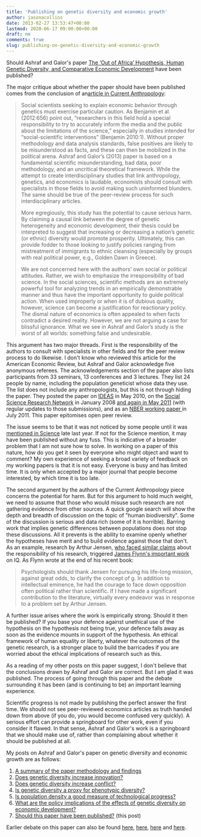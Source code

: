 ```yaml
---
title: 'Publishing on genetic diversity and economic growth'
author: jasonacollins
date: 2013-02-27 13:53:47+00:00
lastmod: 2020-06-17 09:00:00+00:00
draft: no
comments: true
slug: publishing-on-genetic-diversity-and-economic-growth
---
```


Should Ashraf and Galor's paper [The ‘Out of Africa’ Hypothesis, Human Genetic Diversity, and Comparative Economic Development](https://jasoncollins.blog/2013/02/the-out-of-africa-hypothesis-human-genetic-diversity-and-comparative-economic-development/) have been published?

The major critique about whether the paper should have been published comes from the conclusion of an[article in Current Anthropology](https://jasoncollins.blog/2013/01/is-poverty-in-our-genes/):

>Social scientists seeking to explain economic behavior through genetics must exercise particular caution. As Benjamin et al. (2012:656) point out, “researchers in this field hold a special responsibility to try to accurately inform the media and the public about the limitations of the science,” especially in studies intended for “social-scientific interventions” (Benjamin 2010:1). Without proper methodology and data analysis standards, false positives are likely to be misunderstood as facts, and these can then be mobilized in the political arena. Ashraf and Galor’s (2013) paper is based on a fundamental scientific misunderstanding, bad data, poor methodology, and an uncritical theoretical framework. While the attempt to create interdisciplinary studies that link anthropology, genetics, and economics is laudable, economists should consult with specialists in those fields to avoid making such uninformed blunders. The same should be true of the peer-review process for such interdisciplinary articles.
>
>More egregiously, this study has the potential to cause serious harm. By claiming a causal link between the degree of genetic heterogeneity and economic development, their thesis could be interpreted to suggest that increasing or decreasing a nation’s genetic (or ethnic) diversity would promote prosperity. Ultimately, this can provide fodder to those looking to justify policies ranging from mistreatment of immigrants to ethnic cleansing (especially by groups with real political power, e.g., Golden Dawn in Greece).
>
>We are not concerned here with the authors’ own social or political attitudes. Rather, we wish to emphasize the irresponsibility of bad science. In the social sciences, scientific methods are an extremely powerful tool for analyzing trends in an empirically demonstrable manner and thus have the important opportunity to guide political action. When used improperly or when it is of dubious quality, however, science can become a justification for reactionary policy. The dismal nature of economics is often appealed to when facts contradict a desired reality. However, we are not arguing a case for blissful ignorance. What we see in Ashraf and Galor’s study is the worst of all worlds: something false and undesirable.

This argument has two major threads. First is the responsibility of the authors to consult with specialists in other fields and for the peer review process to do likewise. I don't know who reviewed this article for the American Economic Review, but Ashraf and Galor acknowledge five anonymous referees. The acknowledgements section of the paper also lists participants from 33 seminars, 13 conferences and 3 lectures. They list 24 people by name, including the population geneticist whose data they use. The list does not include any anthropologists, but this is not through hiding the paper. They posted the paper on [IDEAS](http://ideas.repec.org/p/bro/econwp/2010-7.html) in May 2010, on the [Social Science Research Network](http://papers.ssrn.com/sol3/papers.cfm?abstract_id=1087681) in January 2008 [and again in May 2011](http://ssrn.com/abstract=1836790) (with regular updates to those submissions), and as an [NBER working paper ](http://www.nber.org/papers/w17216)in July 2011. This paper epitomises open peer review.

The issue seems to be that it was not noticed by some people until it was [mentioned in Science](https://jasoncollins.blog/2012/09/genetic-diversity-and-economic-development/) late last year. If not for the Science mention, it may have been published without any fuss. This is indicative of a broader problem that I am not sure how to solve. In working on a paper of this nature, how do you get it seen by everyone who might object and want to comment? My own experience of seeking a broad variety of feedback on my working papers is that it is not easy. Everyone is busy and has limited time. It is only when accepted by a major journal that people become interested, by which time it is too late.

The second argument by the authors of the Current Anthropology piece concerns the potential for harm. But for this argument to hold much weight, we need to assume that those who would misuse such research are not gathering evidence from other sources. A quick google search will show the depth and breadth of discussion on the topic of "human biodiversity". Some of the discussion is serious and data rich (some of it is horrible). Barring work that implies genetic differences between populations does not stop these discussions. All it prevents is the ability to examine openly whether the hypotheses have merit and to build evidence against those that don't. As an example, research by Arthur Jensen, [who faced similar claims](http://en.wikipedia.org/wiki/Arthur_Jensen#Criticism) about the responsibility of his research, triggered [James Flynn's important work](https://jasoncollins.blog/2013/02/flynns-are-we-getting-smarter/) on IQ. As Flynn wrote at the end of his recent book:

>Psychologists should thank Jensen for pursuing his life-long mission, against great odds, to clarify the concept of g. In addition to intellectual eminence, he had the courage to face down opposition often political rather than scientific. If I have made a significant contribution to the literature, virtually every endeavor was in response to a problem set by Arthur Jensen.

A further issue arises where the work is empirically strong. Should it then be published? If you base your defence against unethical use of the hypothesis on the hypothesis not being true, your defence falls away as soon as the evidence mounts in support of the hypothesis. An ethical framework of human equality or liberty, whatever the outcomes of the genetic research, is a stronger place to build the barricades if you are worried about the ethical implications of research such as this.

As a reading of my other posts on this paper suggest, I don't believe that the conclusions drawn by Ashraf and Galor are correct. But I am glad it was published. The process of going through this paper and the debate surrounding it has been (and is continuing to be) an important learning experience.

Scientific progress is not made by publishing the perfect answer the first time. We should not see peer-reviewed economics articles as truth handed down from above (if you do, you would become confused very quickly). A serious effort can provide a springboard for other work, even if you consider it flawed. In that sense, Ashraf and Galor's work is a springboard that we should make use of, rather than complaining about whether it should be published at all.

My posts on Ashraf and Galor's paper on genetic diversity and economic growth are as follows:
	
1. [A summary of the paper methodology and findings](https://jasoncollins.blog/2013/02/the-out-of-africa-hypothesis-human-genetic-diversity-and-comparative-economic-development/)
2. [Does genetic diversity increase innovation?](https://jasoncollins.blog/2013/02/does-genetic-diversity-increase-innovation/)
3. [Does genetic diversity increase conflict?](https://jasoncollins.blog/2013/02/does-genetic-diversity-increase-conflict/)
4. [Is genetic diversity a proxy for phenotypic diversity?](https://jasoncollins.blog/2013/03/is-genetic-diversity-a-proxy-for-phenotypic-diversity/)
5. [Is population density a good measure of technological progress?](https://jasoncollins.blog/2013/03/using-the-malthusian-model-to-measure-technology/)
6. [What are the policy implications of the effects of genetic diversity on economic development?](https://jasoncollins.blog/2013/07/genetic-diversity-economic-development-and-policy/)
7. [Should this paper have been published?](https://jasoncollins.blog/2013/02/publishing-on-genetic-diversity-and-economic-growth/) (this post)

Earlier debate on this paper can also be found [here](https://jasoncollins.blog/2012/10/harvard-academics-on-genetic-diversity-and-economic-development/), [here](https://jasoncollins.blog/2012/10/genetic-diversity-and-economic-development-ashraf-and-galor-respond/), [here](https://jasoncollins.blog/2013/01/is-poverty-in-our-genes/) and [here](https://jasoncollins.blog/2013/01/is-poverty-in-our-genes-from-the-comments/).
